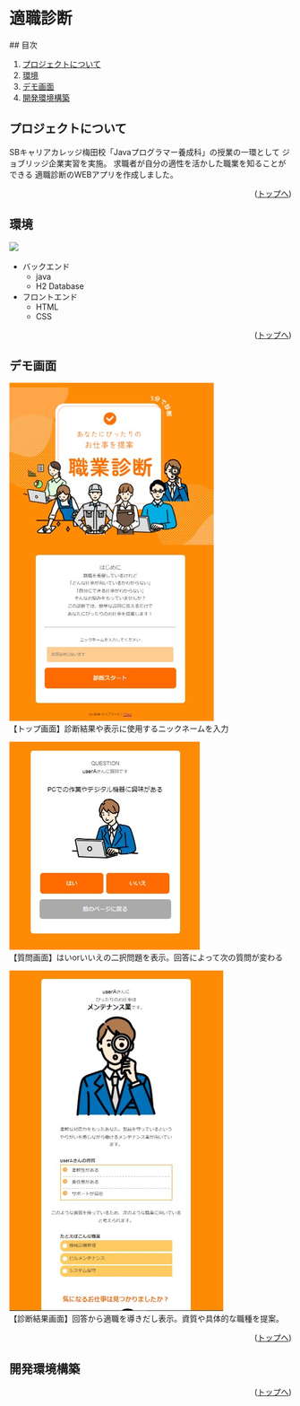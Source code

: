 # 適職診断

<div id="top"></div>
## 目次

1. [プロジェクトについて](#プロジェクトについて)
2. [環境](#環境)
3. [デモ画面](#デモ画面)
4. [開発環境構築](#開発環境構築)

<!-- プロジェクトについて -->

## プロジェクトについて
SBキャリアカレッジ梅田校「Javaプログラマー養成科」の授業の一環として
ジョブリッジ企業実習を実施。
求職者が自分の適性を活かした職業を知ることができる
適職診断のWEBアプリを作成しました。
<p align="right">(<a href="#top">トップへ</a>)</p>

## 環境
<!-- シールド一覧 -->
<!-- 該当するプロジェクトの中から任意のものを選ぶ-->
<p style="display: inline">
  <!-- バックエンドの言語一覧 -->
  <img src="https://img.shields.io/badge/-java-F2C63C.svg?logo=java&style=for-the-badge">
</p>

<!-- 言語、フレームワーク、ミドルウェア、インフラの一覧とバージョンを記載 -->
- バックエンド
    - java
    - H2 Database
- フロントエンド
    - HTML
    - CSS

<p align="right">(<a href="#top">トップへ</a>)</p>

## デモ画面
![TOP](shindan_top_ss.jpg)<br>
【トップ画面】診断結果や表示に使用するニックネームを入力<br>

![TEST](shindan_q_ss.jpg)<br>
【質問画面】はいorいいえの二択問題を表示。回答によって次の質問が変わる<br>

![RESULT](shindan_result_ss.jpg)<br>
【診断結果画面】回答から適職を導きだし表示。資質や具体的な職種を提案。 <br>

<p align="right">(<a href="#top">トップへ</a>)</p>


## 開発環境構築


<p align="right">(<a href="#top">トップへ</a>)</p>